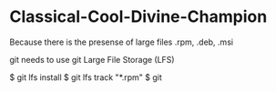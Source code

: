 # Classical-Cool-Divine-Champion

Because there is the presense of large files .rpm, .deb, .msi 

git needs to use git Large File Storage (LFS)

$ git lfs install
$ git lfs track "*.rpm"
$ git 
